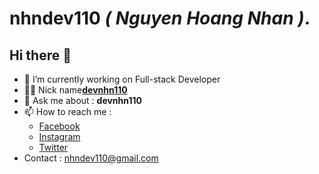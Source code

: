 # **nhndev110** _( Nguyen Hoang Nhan )_.

## Hi there 👋

-   🔭 I’m currently working on Full-stack Developer
-   👨‍💻 Nick name[**devnhn110**](https://github.com/nhndev110)
-   💬 Ask me about : **devnhn110**
-   📫 How to reach me :
    -   [Facebook](https://www.facebook.com/nhndev110/)
    -   [Instagram](https://www.instagram.com/nhndev110)
    -   [Twitter](https://twitter.com/nhndev110)
-   Contact : nhndev110@gmail.com
